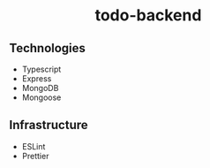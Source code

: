 <div align="center">
<h1>todo-backend</h1>
</div>

## Technologies

-   Typescript
-   Express
-   MongoDB
-   Mongoose

## Infrastructure

-   ESLint
-   Prettier
